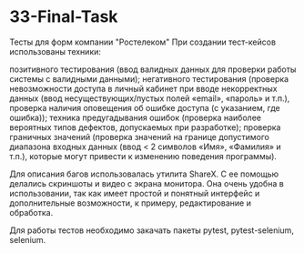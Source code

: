 # 33-Final-Task
Тесты для форм компании "Ростелеком"
При создании тест-кейсов использованы техники:

позитивного тестирования (ввод валидных данных для проверки работы системы с валидными данными);
негативного тестирования (проверка невозможности доступа в личный кабинет при вводе некорректных данных (ввод несуществующих/пустых полей «email», «пароль» и т.п.), проверка наличия оповещения об ошибке доступа (с указанием, где ошибка));
техника предугадывания ошибок (проверка наиболее вероятных типов дефектов, допускаемых при разработке);
проверка граничных значений (проверка значений на границе допустимого диапазона входных данных (ввод < 2 символов «Имя», «Фамилия» и т.п.), которые могут привести к изменению поведения программы).

Для описания багов использовалась утилита ShareX. С ее помощью делались скриншоты и видео с экрана монитора. Она очень удобна в использовании, так как имеет простой и понятный интерфейс и дополнительные возможности, к примеру, редактирование и обработка.

Для работы тестов необходимо закачать пакеты pytest, pytest-selenium, selenium.
